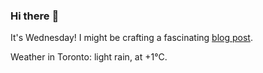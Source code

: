 ### Hi there :wave:

It's Wednesday! I might be crafting a fascinating [blog post](https://benjaminwuethrich.dev).

Weather in Toronto: light rain, at +1°C.
